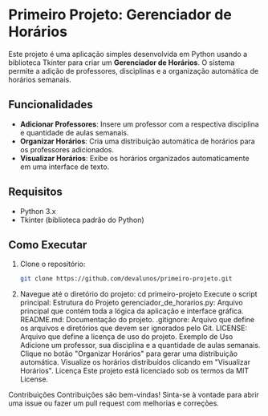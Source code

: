 # Primeiro Projeto: Gerenciador de Horários

Este projeto é uma aplicação simples desenvolvida em Python usando a biblioteca Tkinter para criar um **Gerenciador de Horários**. O sistema permite a adição de professores, disciplinas e a organização automática de horários semanais.

## Funcionalidades

- **Adicionar Professores**: Insere um professor com a respectiva disciplina e quantidade de aulas semanais.
- **Organizar Horários**: Cria uma distribuição automática de horários para os professores adicionados.
- **Visualizar Horários**: Exibe os horários organizados automaticamente em uma interface de texto.

## Requisitos

- Python 3.x
- Tkinter (biblioteca padrão do Python)

## Como Executar

1. Clone o repositório:
   ```bash
   git clone https://github.com/devalunos/primeiro-projeto.git
2. Navegue até o diretório do projeto:
   cd primeiro-projeto
Execute o script principal:
Estrutura do Projeto
gerenciador_de_horarios.py: Arquivo principal que contém toda a lógica da aplicação e interface gráfica.
README.md: Documentação do projeto.
.gitignore: Arquivo que define os arquivos e diretórios que devem ser ignorados pelo Git.
LICENSE: Arquivo que define a licença de uso do projeto.
Exemplo de Uso
Adicione um professor, sua disciplina e a quantidade de aulas semanais.
Clique no botão "Organizar Horários" para gerar uma distribuição automática.
Visualize os horários distribuídos clicando em "Visualizar Horários".
Licença
Este projeto está licenciado sob os termos da MIT License.

Contribuições
Contribuições são bem-vindas! Sinta-se à vontade para abrir uma issue ou fazer um pull request com melhorias e correções.
